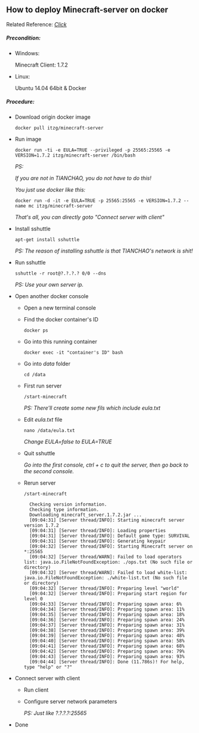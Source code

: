 ## How to deploy Minecraft-server on docker
Related Reference: [*Click*](https://hub.docker.com/r/itzg/minecraft-server/)

##### Precondition:
+ Windows:<p>
  Minecraft Client: 1.7.2<p>
+ Linux:<p>
  Ubuntu 14.04 64bit & Docker<p>

##### Procedure:
+ Download origin docker image<p>
`docker pull itzg/minecraft-server`<p>

+ Run image<p>
`docker run -ti -e EULA=TRUE --privileged -p 25565:25565 -e VERSION=1.7.2 itzg/minecraft-server /bin/bash`<p>
*PS:*<p>
*If you are not in TIANCHAO, you do not have to do this!*<p>
*You just use docker like this:*<p>
`docker run -d -it -e EULA=TRUE -p 25565:25565 -e VERSION=1.7.2 --name mc itzg/minecraft-server`<p>
*That's all, you can directly goto "Connect server with client"*<p>

+ Install sshuttle<p>
`apt-get install sshuttle`<p>
*PS: The reason of installing sshuttle is that TIANCHAO's network is shit!*<p>

+ Run sshuttle<p>
`sshuttle -r root@?.?.?.? 0/0 --dns`<p>
*PS: Use your own server ip.*<p>

+ Open another docker console<p>
  - Open a new terminal console<p>
  - Find the docker container's ID<p>
  `docker ps`<p>
  - Go into this running container<p>
  `docker exec -it "container's ID" bash`<P>
  - Go into *data* folder<p>
  `cd /data`<p>
  - First run server<p>
  `/start-minecraft`<p>
  *PS: There'll create some new fils which include eula.txt*<p>
  - Edit *eula.txt* file<p>
  `nano /data/eula.txt`<p>
  *Change EULA=false to EULA=TRUE*<p>
  - Quit sshuttle<p>
  *Go into the first console, ctrl + c to quit the server, then go back to the second console.*<p>
  - Rerun server<p>
  `/start-minecraft`<p>
  
          Checking version information.
          Checking type information.
          Downloading minecraft_server.1.7.2.jar ...
          [09:04:31] [Server thread/INFO]: Starting minecraft server version 1.7.2
          [09:04:31] [Server thread/INFO]: Loading properties
          [09:04:31] [Server thread/INFO]: Default game type: SURVIVAL
          [09:04:31] [Server thread/INFO]: Generating keypair
          [09:04:32] [Server thread/INFO]: Starting Minecraft server on *:25565
          [09:04:32] [Server thread/WARN]: Failed to load operators list: java.io.FileNotFoundException: ./ops.txt (No such file or directory)
          [09:04:32] [Server thread/WARN]: Failed to load white-list: java.io.FileNotFoundException: ./white-list.txt (No such file or directory)
          [09:04:32] [Server thread/INFO]: Preparing level "world"
          [09:04:32] [Server thread/INFO]: Preparing start region for level 0
          [09:04:33] [Server thread/INFO]: Preparing spawn area: 6%
          [09:04:34] [Server thread/INFO]: Preparing spawn area: 11%
          [09:04:35] [Server thread/INFO]: Preparing spawn area: 18%
          [09:04:36] [Server thread/INFO]: Preparing spawn area: 24%
          [09:04:37] [Server thread/INFO]: Preparing spawn area: 31%
          [09:04:38] [Server thread/INFO]: Preparing spawn area: 39%
          [09:04:39] [Server thread/INFO]: Preparing spawn area: 48%
          [09:04:40] [Server thread/INFO]: Preparing spawn area: 58%
          [09:04:41] [Server thread/INFO]: Preparing spawn area: 68%
          [09:04:42] [Server thread/INFO]: Preparing spawn area: 79%
          [09:04:43] [Server thread/INFO]: Preparing spawn area: 93%
          [09:04:44] [Server thread/INFO]: Done (11.786s)! For help, type "help" or "?"

+ Connect server with client
  - Run client<p>
  - Configure server network parameters<p>
  *PS: Just like ?.?.?.?:25565*<p>

+ Done
